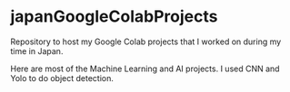 # japanGoogleColabProjects
Repository to host my Google Colab projects that I worked on during my time in Japan. 

Here are most of the Machine Learning and AI projects. I used CNN and Yolo to do object detection. 
